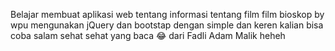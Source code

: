 Belajar membuat aplikasi web tentang informasi tentang film film bioskop by wpu mengunakan jQuery dan bootstap dengan simple dan keren kalian bisa coba salam sehat sehat yang baca 😂 dari Fadli Adam Malik heheh
